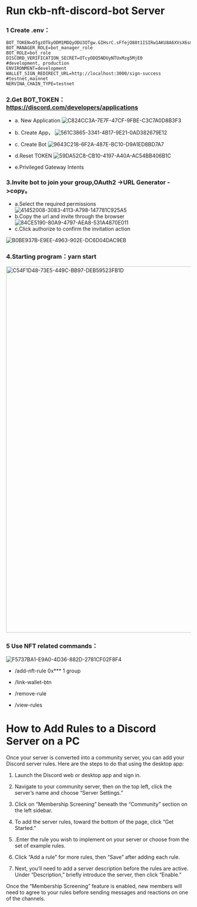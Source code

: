 # Run ckb-nft-discord-bot Server 
### 1 Create .env：
```
BOT_TOKEN=OTgzOTkyODM1MDQyODU3OTgw.GIHsrC.sFfejO88t1ISIRw1AKU8A6XVsX6smVnq7gK1Z8
BOT_MANAGER_ROLE=bot_manager_role
BOT_ROLE=bot_role
DISCORD_VERIFICATION_SECRET=OTcyODQ5NDUyNTUxMzg5MjE0
#development, production
ENVIRONMENT=development
WALLET_SIGN_REDIRECT_URL=http://localhost:3000/sign-success
#testnet,mainnet
NERVINA_CHAIN_TYPE=testnet
```

### 2.Get BOT_TOKEN：https://discord.com/developers/applications
- a. New Application
![C824CC3A-7E7F-47CF-9FBE-C3C7A0D8B3F3](https://user-images.githubusercontent.com/3693411/172654229-79ecee70-2b49-4d94-a8bc-81734d588ca9.png)

- b. Create App，
![561C3865-3341-4B17-9E21-0AD382679E12](https://user-images.githubusercontent.com/3693411/172654279-d24ddda0-2d27-44ed-8824-d568e6d9434f.png)


- c. Create Bot
  ![9643C218-6F2A-487E-BC10-D9A1ED8BD7A7](https://user-images.githubusercontent.com/3693411/172654312-1d779ac1-ef6c-4c4b-8208-5c726ee251f3.png)

- d.Reset TOKEN
  ![59DA52C8-CB10-4197-A40A-AC54BB406B1C](https://user-images.githubusercontent.com/3693411/172654347-07680f4c-7229-4a34-801c-e6af273eaa69.png)

- e.Privileged Gateway Intents



### 3.Invite bot to join your group,OAuth2 ->URL Generator ->copy。
- a.Select the required permissions
![41452008-3083-4113-A798-147781C925A5](https://user-images.githubusercontent.com/3693411/172654530-f7b2dd2f-4d6e-4bb3-8f68-47b42871711e.png)
- b.Copy the url and invite through the browser
![84CE5190-80A9-4797-AEA8-531A4870E011](https://user-images.githubusercontent.com/3693411/172654582-96f3f9c9-7c5e-4f2c-a4ec-68732292d359.png)
- c.Click authorize to confirm the invitation action

![B0BE937B-E9EE-4963-902E-DC6D04DAC9EB](https://user-images.githubusercontent.com/3693411/172654626-768173ce-6cd4-476b-8c57-6749b69bf264.png)


### 4.Starting program：yarn start
<img width="997" alt="C54F1D48-73E5-449C-BB97-DEB59523FB1D" src="https://user-images.githubusercontent.com/3693411/172654747-4dfb4b3f-a10f-4b47-9531-e6f0c01427a4.png">


### 5 Use NFT related commands：
![F5737BA1-E9A0-4D36-882D-2781CF02F8F4](https://user-images.githubusercontent.com/3693411/172654801-cd81876e-e197-4b4e-8e99-9ba1ae924788.png)

* /add-nft-rule 0x*** 1 group
* /link-wallet-btn 


* /remove-rule
* /view-rules

# How to Add Rules to a Discord Server on a PC
Once your server is converted into a community server, you can add your Discord server rules. Here are the steps to do that using the desktop app:

1. Launch the Discord web or desktop app and sign in.

2. Navigate to your community server, then on the top left, click the server’s name and choose “Server Settings.”

3. Click on “Membership Screening” beneath the “Community” section on the left sidebar.

4. To add the server rules, toward the bottom of the page, click “Get Started.”

5. .Enter the rule you wish to implement on your server or choose from the set of example rules.

6. Click “Add a rule” for more rules, then “Save” after adding each rule.

7. Next, you’ll need to add a server description before the rules are active. Under “Description,” briefly introduce the server, then click “Enable.”

Once the “Membership Screening” feature is enabled, new members will need to agree to your rules before sending messages and reactions on one of the channels.
